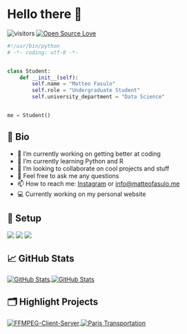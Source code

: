 # Hello there 👋

![visitors](https://visitor-badge.laobi.icu/badge?page_id=MatteoFasulo)
[![Open Source Love](https://badges.frapsoft.com/os/v1/open-source.svg?v=102)](https://github.com/ellerbrock/open-source-badge/)

```python
#!/usr/bin/python
# -*- coding: utf-8 -*-


class Student:
    def __init__(self):
        self.name = "Matteo Fasulo"
        self.role = "Undergraduate Student"
        self.university_department = "Data Science"


me = Student()
```
## 📝 Bio
- 🔭 I’m currently working on getting better at coding
- 🌱 I’m currently learning Python and R
- 👯 I’m looking to collaborate on cool projects and stuff
- 💬 Feel free to ask me any questions
- 📫 How to reach me: [Instagram](https://www.instagram.com/matteofasuloo/) or info@matteofasulo.me
- 💻 Currently working on my personal website

## 🔧 Setup

![](https://img.shields.io/badge/OS-Linux-informational?style=flat&logo=linux&logoColor=white&color=6aa6f8)
![](https://img.shields.io/badge/Code-Python-informational?style=flat&logo=python&logoColor=white&color=6aa6f8)
![](https://img.shields.io/badge/Shell-Bash-informational?style=flat&logo=gnu-bash&logoColor=white&color=6aa6f8)

## &#x1f4c8; GitHub Stats

<a href="https://github.com/MatteoFasulo/MatteoFasulo">
  <img align="center" src="https://github-readme-stats.vercel.app/api/top-langs/?username=MatteoFasulo&hide=c%2B%2B,c,matlab,assembly&title_color=6aa6f8&text_color=8a919a&icon_color=6aa6f8&bg_color=22272d" alt="GitHub Stats" />
</a>

<a href="https://github.com/MatteoFasulo/MatteoFasulo">
  <img align="center" src="https://github-readme-stats.vercel.app/api?username=MatteoFasulo&show_icons=true&line_height=27&count_private=true&title_color=6aa6f8&text_color=8a919a&icon_color=6aa6f8&bg_color=22272e" alt="GitHub Stats" />
</a>

## 🗂️ Highlight Projects

<a href="https://github.com/MatteoFasulo/FFMPEG-Client-Server">
  <img align="center" src="https://github-readme-stats.vercel.app/api/pin/?username=MatteoFasulo&repo=FFMPEG-Client-Server&show_icons=true&line_height=27&title_color=6aa6f8&text_color=8a919a&icon_color=6aa6f8&bg_color=22272e" alt="FFMPEG-Client-Server" />
</a>

<a href="https://github.com/MatteoFasulo/Paris-Euler">
  <img align="center" src="https://github-readme-stats.vercel.app/api/pin/?username=MatteoFasulo&repo=Paris-Euler&show_icons=true&line_height=27&title_color=6aa6f8&text_color=8a919a&icon_color=6aa6f8&bg_color=22272e" alt="Paris Transportation" />
</a>
